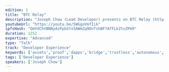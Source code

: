 ```yaml
---
edition: 1
title: "BTC Relay"
description: "Joseph Chow (Lead Developer) presents on BTC Relay (http://btcrelay.org/), a collection of smart contracts that allows Ethereum developers to interact with the Bitcoin blockchain and verify Bitcoin transactions."
youtubeUrl: "https://youtu.be/5WGgoVmfIik"
ipfsHash: "QmYdChVBNNyAzPpbSYx5AWmZq9DnTshBF7AfFLkZtvZPm9"
duration: 1252
expertise: "Advanced"
type: "Talk"
track: "Developer Experience"
keywords: ['assets','proof','dapps','bridge','trustless','autonomous','spv','verification','incentives','dapp','merkle']
tags: ['Developer Experience']
speakers: ['Joseph Chow']
---
```

